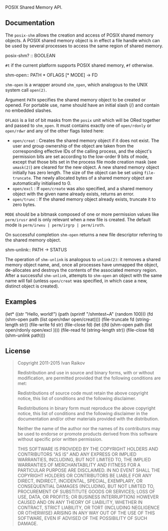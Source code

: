 POSIX Shared Memory API.

## Documentation

The `posix-shm` allows the creation and access of POSIX shared
memory objects. A POSIX shared memory object is in effect a file
handle which can be used by several processes to access the same
region of shared memory.

<procedure>posix-shm? :: BOOLEAN</procedure>

`#t` if the current platform supports POSIX shared memory, `#f` otherwise.

<procedure>shm-open:: PATH * OFLAGS  [* MODE] -> FD</procedure>

`shm-open` is a wrapper around `shm_open`, which analogous to the
UNIX system call `open(2)`.

Argument `PATH` specifies the shared memory object to be created or
opened. For portable use, name should have an initial slash (/) and
contain no embedded slashes.

`OFLAGS` is a list of bit masks from the `posix` unit which will
be ORed together and passed to `shm_open`. It must contains exactly
one of `open/rdonly` or `open/rdwr` and any of the other flags
listed here:

- `open/creat` : Creates the shared memory object if it does not exist. The user and group ownership of the object are taken from the corresponding effective IDs of the calling process, and the object's permission bits are set according to the low-order 9 bits of mode, except that those bits set in the process file mode creation mask (see `umask(2)`) are cleared for the new object.  A new shared memory object initially has zero length. The size of the object can be set using `file-truncate`. The newly allocated bytes of a shared memory object are automatically initialised to 0.
- `open/excl` : If `open/create` was also specified, and a shared memory object with the given name already exists, returns an error. 
- `open/trunc` : If the shared memory object already exists, truncate it to zero bytes.

`MODE` should be a bitmask composed of one or more permission
values like `perm/irusr` and is only relevant when a new file is
created. The default mode is `perm/irwxu | perm/irgrp | perm/iroth`.

On successful completion `shm-open` returns a new file descriptor
referring to the shared memory object.

<procedure>shm-unlink:: PATH -> STATUS</procedure>

The operation of `shm-unlink` is analogous to `unlink(2)`: it
removes a shared memory object name, and, once all processes have
unmapped the object, de-allocates and destroys the contents of the
associated memory region. After a successful `shm-unlink`, attempts
to `shm-open` an object with the same name will fail (unless
`open/creat` was specified, in which case a new, distinct object is
created).

## Examples


  (let* ((str "Hello, world!")
         (path (sprintf "/shmtest~A" (random 100)))
         (fd (shm-open path (list open/rdwr open/creat))))
    (file-truncate fd (string-length str))
    (file-write fd str)
    (file-close fd)
    (let ((fd (shm-open path (list open/rdonly open/excl ))))
      (file-read fd (string-length str))
      (file-close fd)
      (shm-unlink path)))


## License

>
> Copyright 2011-2015 Ivan Raikov
>  
>  Redistribution and use in source and binary forms, with or without
>  modification, are permitted provided that the following conditions are
>  met:
>  
>  Redistributions of source code must retain the above copyright
>  notice, this list of conditions and the following disclaimer.
>  
>  Redistributions in binary form must reproduce the above copyright
>  notice, this list of conditions and the following disclaimer in the
>  documentation and/or other materials provided with the distribution.
>  
>  Neither the name of the author nor the names of its contributors may
>  be used to endorse or promote products derived from this software
>  without specific prior written permission.
>  
>  THIS SOFTWARE IS PROVIDED BY THE COPYRIGHT HOLDERS AND CONTRIBUTORS
>  "AS IS" AND ANY EXPRESS OR IMPLIED WARRANTIES, INCLUDING, BUT NOT
>  LIMITED TO, THE IMPLIED WARRANTIES OF MERCHANTABILITY AND FITNESS
>  FOR A PARTICULAR PURPOSE ARE DISCLAIMED. IN NO EVENT SHALL THE
>  COPYRIGHT HOLDERS OR CONTRIBUTORS BE LIABLE FOR ANY DIRECT,
>  INDIRECT, INCIDENTAL, SPECIAL, EXEMPLARY, OR CONSEQUENTIAL DAMAGES
>  (INCLUDING, BUT NOT LIMITED TO, PROCUREMENT OF SUBSTITUTE GOODS OR
>  SERVICES; LOSS OF USE, DATA, OR PROFITS; OR BUSINESS INTERRUPTION)
>  HOWEVER CAUSED AND ON ANY THEORY OF LIABILITY, WHETHER IN CONTRACT,
>  STRICT LIABILITY, OR TORT (INCLUDING NEGLIGENCE OR OTHERWISE)
>  ARISING IN ANY WAY OUT OF THE USE OF THIS SOFTWARE, EVEN IF ADVISED
>  OF THE POSSIBILITY OF SUCH DAMAGE.
